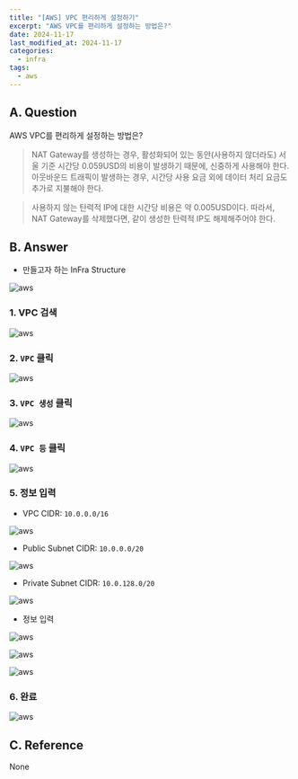 ```yaml
---
title: "[AWS] VPC 편리하게 설정하기"
excerpt: "AWS VPC를 편리하게 설정하는 방법은?"
date: 2024-11-17
last_modified_at: 2024-11-17
categories:
  - infra
tags:
  - aws
---
```


## A. Question

AWS VPC를 편리하게 설정하는 방법은?

> NAT Gateway를 생성하는 경우, 활성화되어 있는 동안(사용하지 않더라도) 서울 기준 시간당 0.059USD의 비용이 발생하기 때문에, 신중하게 사용해야 한다. 아웃바운드 트래픽이 발생하는 경우, 시간당 사용 요금 외에 데이터 처리 요금도 추가로 지불해야 한다.

> 사용하지 않는 탄력적 IP에 대한 시간당 비용은 약 0.005USD이다. 따라서, NAT Gateway를 삭제했다면, 같이 생성한 탄력적 IP도 해제해주어야 한다.

## B. Answer

* 만들고자 하는 InFra Structure

![aws](https://github.com/user-attachments/assets/f694c58c-532f-40f1-a5bd-8cd4afc5b2f6)

### 1. VPC 검색

![aws](https://github.com/user-attachments/assets/89bac562-42cf-48e4-8970-f0030b7d702f)

### 2. `VPC` 클릭

![aws](https://github.com/user-attachments/assets/13c7cad5-ac6c-41ad-83f4-41809b3c01f3)

### 3. `VPC 생성` 클릭

![aws](https://github.com/user-attachments/assets/80a88dea-05a2-495a-bf67-220b35882bbb)

### 4. `VPC 등` 클릭

![aws](https://github.com/user-attachments/assets/7676aa0b-bb69-4692-a64d-3f4512a5b8b9)

### 5. 정보 입력

* VPC CIDR: `10.0.0.0/16`

![aws](https://github.com/user-attachments/assets/08642b81-d141-439d-a5f7-4c0ddc5e8c47)

* Public Subnet CIDR: `10.0.0.0/20`

![aws](https://github.com/user-attachments/assets/49dc4762-166f-4340-a800-766599b4d089)

* Private Subnet CIDR: `10.0.128.0/20`

![aws](https://github.com/user-attachments/assets/15ea803e-6496-40b1-b23a-5b7c769d7327)

* 정보 입력

![aws](https://github.com/user-attachments/assets/15d6e0c3-e0e4-4c47-85eb-7bb0383e51e1)

![aws](https://github.com/user-attachments/assets/d59dd124-2780-4430-b655-e0ea958bc79a)

![aws](https://github.com/user-attachments/assets/d9a31f0b-19f0-4362-8f44-54068aef2630)

### 6. 완료

![aws](https://github.com/user-attachments/assets/1cdd41a5-e6aa-482c-9341-273293ef82e1)

## C. Reference

None
